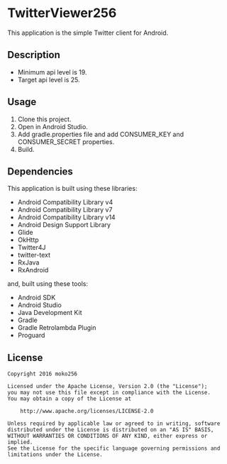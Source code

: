 TwitterViewer256
====

This application is the simple Twitter client for Android\.

## Description

* Minimum api level is 19\.
* Target api level is 25\.

## Usage

1. Clone this project\.
2. Open in Android Studio\.
3. Add gradle.properties file and add CONSUMER_KEY and CONSUMER_SECRET properties\.
4. Build\.

## Dependencies

This application is built using these libraries\:

* Android Compatibility Library v4
* Android Compatibility Library v7
* Android Compatibility Library v14
* Android Design Support Library
* Glide
* OkHttp
* Twitter4J
* twitter-text
* RxJava
* RxAndroid

and, built using these tools\:

* Android SDK
* Android Studio
* Java Development Kit
* Gradle
* Gradle Retrolambda Plugin
* Proguard

## License

~~~~
Copyright 2016 moko256

Licensed under the Apache License, Version 2.0 (the "License");
you may not use this file except in compliance with the License.
You may obtain a copy of the License at

    http://www.apache.org/licenses/LICENSE-2.0

Unless required by applicable law or agreed to in writing, software
distributed under the License is distributed on an "AS IS" BASIS,
WITHOUT WARRANTIES OR CONDITIONS OF ANY KIND, either express or implied.
See the License for the specific language governing permissions and
limitations under the License.
~~~~
